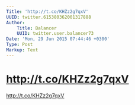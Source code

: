 ```yaml
---
Title: 'http://t.co/KHZz2g7qxV'
UUID: twitter.615380362001317888
Author:
    Title: Balancer
    UUID: twitter.user.balancer73
Date: 'Mon, 29 Jun 2015 07:44:46 +0300'
Type: Post
Markup: Text
---
```


# http://t.co/KHZz2g7qxV

http://t.co/KHZz2g7qxV